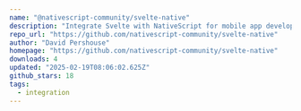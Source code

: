 ```yaml
---
name: "@nativescript-community/svelte-native"
description: "Integrate Svelte with NativeScript for mobile app development."
repo_url: "https://github.com/nativescript-community/svelte-native"
author: "David Pershouse"
homepage: "https://github.com/nativescript-community/svelte-native"
downloads: 4
updated: "2025-02-19T08:06:02.625Z"
github_stars: 18
tags: 
  - integration
---
```

